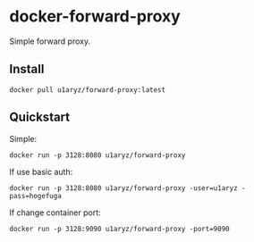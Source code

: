 # docker-forward-proxy

Simple forward proxy.

## Install

```
docker pull u1aryz/forward-proxy:latest
```

## Quickstart

Simple:
```
docker run -p 3128:8080 u1aryz/forward-proxy
```

If use basic auth:
```
docker run -p 3128:8080 u1aryz/forward-proxy -user=u1aryz -pass=hogefuga
```

If change container port:
```
docker run -p 3128:9090 u1aryz/forward-proxy -port=9090
```

